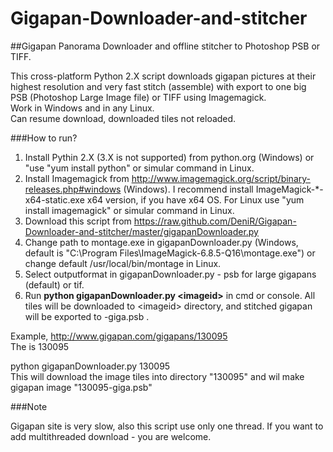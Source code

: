 Gigapan-Downloader-and-stitcher
===============================

##Gigapan Panorama Downloader and offline stitcher to Photoshop PSB or TIFF. 

This cross-platform Python 2.X script downloads gigapan pictures at their highest resolution and very fast stitch (assemble) with export to one big PSB (Photoshop Large Image file) or TIFF using Imagemagick.  
Work in Windows and in any Linux.  
Can resume download, downloaded tiles not reloaded.

###How to run?
1. Install Pythin 2.X (3.X is not supported) from python.org (Windows) or "use "yum install python" or simular command in Linux.  
2. Install Imagemagick from http://www.imagemagick.org/script/binary-releases.php#windows (Windows). I recommend install ImageMagick-*-x64-static.exe x64 version, if you have x64 OS. For Linux use "yum install imagemagick" or simular command in Linux.  
3. Download this script from https://raw.github.com/DeniR/Gigapan-Downloader-and-stitcher/master/gigapanDownloader.py  
4. Change path to montage.exe in gigapanDownloader.py (Windows, default is "C:\\Program Files\\ImageMagick-6.8.5-Q16\\montage.exe") or change default /usr/local/bin/montage in Linux.  
5. Select outputformat in gigapanDownloader.py - psb for large gigapans (default) or tif.  
6. Run **python gigapanDownloader.py \<imageid>** in cmd or console. All tiles will be downloaded to \<imageid> directory, and stitched gigapan will be exported to <imageid>-giga.psb .

Example, http://www.gigapan.com/gigapans/130095  
The <imageid> is 130095

python gigapanDownloader.py 130095  
This will download the image tiles into directory "130095" and wil make gigapan image "130095-giga.psb"

###Note

Gigapan site is very slow, also this script use only one thread. If you want to add multithreaded download - you are welcome.
